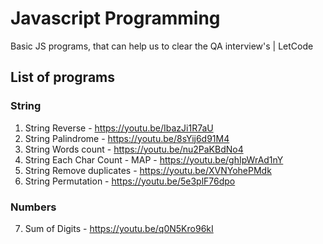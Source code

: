 # Javascript Programming

Basic JS programs, that can help us to clear the QA interview's | LetCode

## List of programs

### String

1. String Reverse - https://youtu.be/IbazJi1R7aU
2. String Palindrome - https://youtu.be/8sYij6d91M4
3. String Words count - https://youtu.be/nu2PaKBdNo4
4. String Each Char Count - MAP - https://youtu.be/ghIpWrAd1nY
5. String Remove duplicates - https://youtu.be/XVNYohePMdk
6. String Permutation - https://youtu.be/5e3plF76dpo

### Numbers

7. Sum of Digits - https://youtu.be/q0N5Kro96kI
